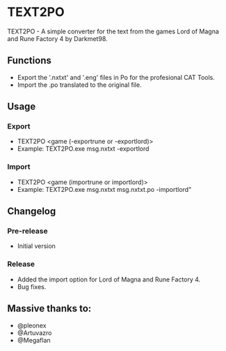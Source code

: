 # TEXT2PO
TEXT2PO - A simple converter for the text from the games Lord of Magna and Rune Factory 4 by Darkmet98.
## Functions
* Export the '.nxtxt' and '.eng' files in Po for the profesional CAT Tools.
* Import the .po translated to the original file.
## Usage
### Export
* TEXT2PO <file> <game (-exportrune or -exportlord)>
* Example: TEXT2PO.exe msg.nxtxt -exportlord
### Import
* TEXT2PO <file> <po file> <game (importrune or importlord)>
* Example: TEXT2PO.exe msg.nxtxt msg.nxtxt.po -importlord"
## Changelog
### Pre-release
* Initial version
### Release
* Added the import option for Lord of Magna and Rune Factory 4.
* Bug fixes.
## Massive thanks to:
* @pleonex
* @Artuvazro
* @Megaflan